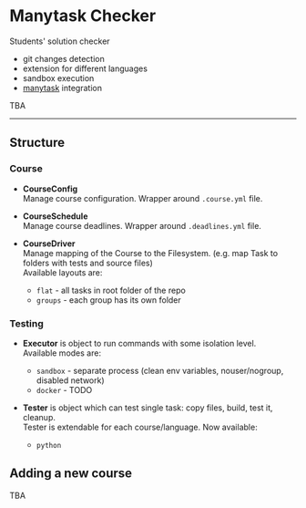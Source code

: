 # Manytask Checker

Students' solution checker

* git changes detection
* extension for different languages 
* sandbox execution
* [manytask](https://github.com/yandexdataschool/manytask) integration


TBA

---


## Structure 

### Course

* **CourseConfig**  
  Manage course configuration.  Wrapper around `.course.yml` file. 


* **CourseSchedule**  
  Manage course deadlines.  Wrapper around `.deadlines.yml` file. 


* **CourseDriver**  
  Manage mapping of the Course to the Filesystem. (e.g. map Task to folders with tests and source files)  
  Available layouts are:
  * `flat` - all tasks in root folder of the repo
  * `groups` - each group has its own folder


### Testing 

* **Executor** is object to run commands with some isolation level.  
  Available modes are: 

  * `sandbox` - separate process (clean env variables, nouser/nogroup, disabled network)  
  * `docker` - TODO
  

* **Tester** is object which can test single task: copy files, build, test it, cleanup.  
  Tester is extendable for each course/language. Now available:

  * `python`



## Adding a new course 

TBA
